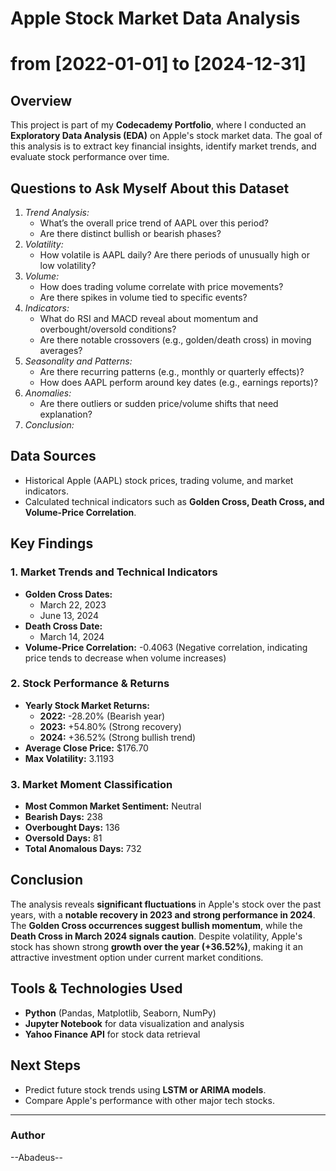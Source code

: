 # Apple Stock Market Data Analysis 
# from [2022-01-01] to [2024-12-31]

## Overview
This project is part of my **Codecademy Portfolio**, where I conducted an **Exploratory Data Analysis (EDA)** on Apple's stock market data. 
The goal of this analysis is to extract key financial insights, identify market trends, and evaluate stock performance over time.

## Questions to Ask Myself About this Dataset
1. *Trend Analysis:*
   - What’s the overall price trend of AAPL over this period?
   - Are there distinct bullish or bearish phases?
2. *Volatility:*
   - How volatile is AAPL daily? Are there periods of unusually high or low volatility?
3. *Volume:*
   - How does trading volume correlate with price movements?
   - Are there spikes in volume tied to specific events?
4. *Indicators:*
   - What do RSI and MACD reveal about momentum and overbought/oversold conditions?
   - Are there notable crossovers (e.g., golden/death cross) in moving averages?
5. *Seasonality and Patterns:*
   - Are there recurring patterns (e.g., monthly or quarterly effects)?
   - How does AAPL perform around key dates (e.g., earnings reports)?
6. *Anomalies:*
   - Are there outliers or sudden price/volume shifts that need explanation?
7. *Conclusion:*

## Data Sources
- Historical Apple (AAPL) stock prices, trading volume, and market indicators.
- Calculated technical indicators such as **Golden Cross, Death Cross, and Volume-Price Correlation**.

## Key Findings
### **1. Market Trends and Technical Indicators**
- **Golden Cross Dates:**
  - March 22, 2023
  - June 13, 2024
- **Death Cross Date:**
  - March 14, 2024
- **Volume-Price Correlation:** -0.4063 (Negative correlation, indicating price tends to decrease when volume increases)

### **2. Stock Performance & Returns**
- **Yearly Stock Market Returns:**
  - **2022:** -28.20% (Bearish year)
  - **2023:** +54.80% (Strong recovery)
  - **2024:** +36.52% (Strong bullish trend)
- **Average Close Price:** $176.70
- **Max Volatility:** 3.1193

### **3. Market Moment Classification**
- **Most Common Market Sentiment:** Neutral
- **Bearish Days:** 238
- **Overbought Days:** 136
- **Oversold Days:** 81
- **Total Anomalous Days:** 732

## Conclusion
The analysis reveals **significant fluctuations** in Apple's stock over the past years, with a **notable recovery in 2023 and strong performance in 2024**. The **Golden Cross occurrences suggest bullish momentum**, while the **Death Cross in March 2024 signals caution**. Despite volatility, Apple's stock has shown strong **growth over the year (+36.52%)**, making it an attractive investment option under current market conditions.

## Tools & Technologies Used
- **Python** (Pandas, Matplotlib, Seaborn, NumPy)
- **Jupyter Notebook** for data visualization and analysis
- **Yahoo Finance API** for stock data retrieval

## Next Steps
- Predict future stock trends using **LSTM or ARIMA models**.
- Compare Apple's performance with other major tech stocks.

---
### **Author**
--Abadeus--
